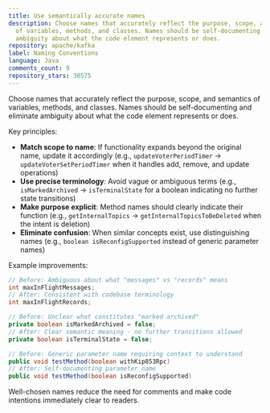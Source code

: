 ```yaml
---
title: Use semantically accurate names
description: Choose names that accurately reflect the purpose, scope, and semantics
  of variables, methods, and classes. Names should be self-documenting and eliminate
  ambiguity about what the code element represents or does.
repository: apache/kafka
label: Naming Conventions
language: Java
comments_count: 9
repository_stars: 30575
---
```


Choose names that accurately reflect the purpose, scope, and semantics of variables, methods, and classes. Names should be self-documenting and eliminate ambiguity about what the code element represents or does.

Key principles:
- **Match scope to name**: If functionality expands beyond the original name, update it accordingly (e.g., `updateVoterPeriodTimer` → `updateVoterSetPeriodTimer` when it handles add, remove, and update operations)
- **Use precise terminology**: Avoid vague or ambiguous terms (e.g., `isMarkedArchived` → `isTerminalState` for a boolean indicating no further state transitions)
- **Make purpose explicit**: Method names should clearly indicate their function (e.g., `getInternalTopics` → `getInternalTopicsToBeDeleted` when the intent is deletion)
- **Eliminate confusion**: When similar concepts exist, use distinguishing names (e.g., `boolean isReconfigSupported` instead of generic parameter names)

Example improvements:
```java
// Before: Ambiguous about what "messages" vs "records" means
int maxInFlightMessages;
// After: Consistent with codebase terminology  
int maxInFlightRecords;

// Before: Unclear what constitutes "marked archived"
private boolean isMarkedArchived = false;
// After: Clear semantic meaning - no further transitions allowed
private boolean isTerminalState = false;

// Before: Generic parameter name requiring context to understand
public void testMethod(boolean withKip853Rpc)
// After: Self-documenting parameter name
public void testMethod(boolean isReconfigSupported)
```

Well-chosen names reduce the need for comments and make code intentions immediately clear to readers.